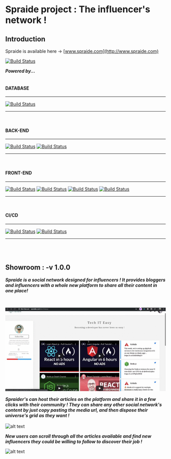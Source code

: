 # Spraide project : The influencer's network !  


## Introduction   
Spraide is available here -> [www.spraide.com](http://www.spraide.com)  

[![Build Status](https://img.shields.io/badge/SPRAIDE---v1.0.0-75f165.svg?style=for-the-badge&labelColor=123456)]()  


_**Powered by...**_  
<br>  

#### DATABASE

------
[![Build Status](https://img.shields.io/badge/PostgreSQL-latest-336791.svg?style=for-the-badge&logo=postgresql&labelColor=123456&logoColor=336791)]()

---- 
  

<br>  

#### BACK-END  

------ 
[![Build Status](https://img.shields.io/badge/Ruby-2.6.3-e0115f.svg?style=for-the-badge&logo=ruby&labelColor=123456&logoColor=e0115f)]() [![Build Status](https://img.shields.io/badge/Rails-5.2.3-e0115f.svg?style=for-the-badge&logo=rails&labelColor=123456&logoColor=e0115f)]() 

---- 
  <br>  
  
#### FRONT-END  

------
[![Build Status](https://img.shields.io/badge/Javascript-ES6-f0da30.svg?style=for-the-badge&logo=javascript&labelColor=123456&logoColor=f0da30)]() [![Build Status](https://img.shields.io/badge/HTML-5-e8622e.svg?style=for-the-badge&logo=html5&labelColor=123456&logoColor=e8622e)]() [![Build Status](https://img.shields.io/badge/CSS-3-3494c9.svg?style=for-the-badge&logo=css3&labelColor=123456&logoColor=3494c9)]() [![Build Status](https://img.shields.io/badge/ReactJS-Latest-5ed5f5.svg?style=for-the-badge&logo=react&labelColor=123456&logoColor=5ed5f5)]()   

---- 
<br>  

#### CI/CD 

------
[![Build Status](https://img.shields.io/badge/Heroku-passing-75f165.svg?style=for-the-badge&logo=heroku&labelColor=123456&logoColor=6560a5)]() [![Build Status](https://img.shields.io/badge/travis--CI-passing-75f165?style=for-the-badge&logo=travis&labelColor=123456&logoColor=eFFF2e)]()   

----   
<br><br>  

## Showroom : -v 1.0.0

_**Spraide is a social network designed for influencers !
It provides bloggers and influencers with a whole new platform to share all their content in one place!**_  

<br>
  

![alt text](img/UNIVERSE_SLIDEDOWN.gif)

_**Spraider's can host their articles on the platform and share it in a few clicks with their community ! They can share any other social network's content by just copy pasting the media url, and then dispose their universe's grid as they want !**_
<br>  
![alt text](img/UNIVERSE_CREATION.gif)

_**New users can scroll through all the articles available and find new influencers they could be willing to follow to discover their job !**_  


![alt text](img/ARTICLES_DISPLAY.gif)
